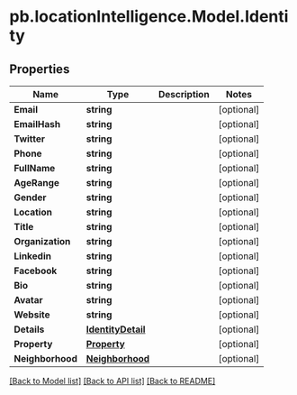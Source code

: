 # pb.locationIntelligence.Model.Identity
## Properties

Name | Type | Description | Notes
------------ | ------------- | ------------- | -------------
**Email** | **string** |  | [optional] 
**EmailHash** | **string** |  | [optional] 
**Twitter** | **string** |  | [optional] 
**Phone** | **string** |  | [optional] 
**FullName** | **string** |  | [optional] 
**AgeRange** | **string** |  | [optional] 
**Gender** | **string** |  | [optional] 
**Location** | **string** |  | [optional] 
**Title** | **string** |  | [optional] 
**Organization** | **string** |  | [optional] 
**Linkedin** | **string** |  | [optional] 
**Facebook** | **string** |  | [optional] 
**Bio** | **string** |  | [optional] 
**Avatar** | **string** |  | [optional] 
**Website** | **string** |  | [optional] 
**Details** | [**IdentityDetail**](IdentityDetail.md) |  | [optional] 
**Property** | [**Property**](Property.md) |  | [optional] 
**Neighborhood** | [**Neighborhood**](Neighborhood.md) |  | [optional] 

[[Back to Model list]](../README.md#documentation-for-models) [[Back to API list]](../README.md#documentation-for-api-endpoints) [[Back to README]](../README.md)

